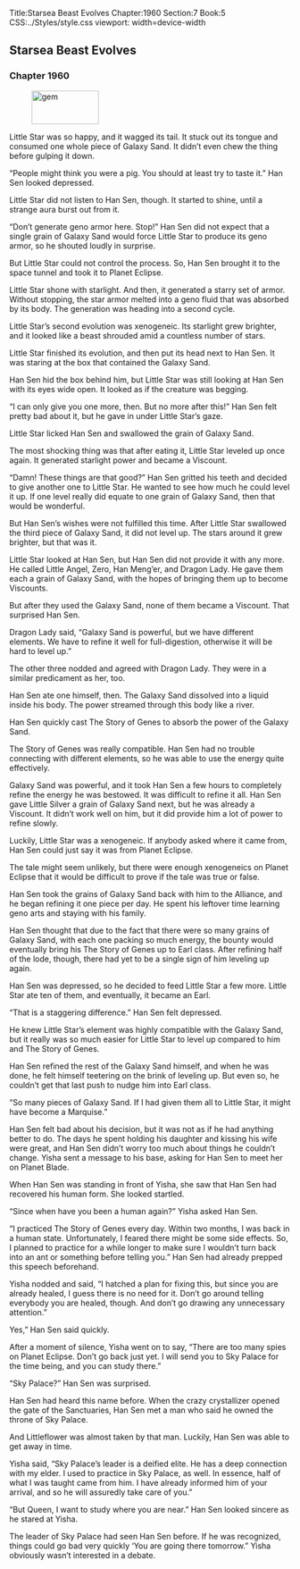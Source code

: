 Title:Starsea Beast Evolves 
Chapter:1960 
Section:7 
Book:5 
CSS:../Styles/style.css 
viewport: width=device-width
  
## Starsea Beast Evolves
### Chapter 1960 
<figure>
	<img src="../Images/gem.gif" alt="gem" id="gem" width="120" height="60" />
</figure>
  

  
  Little Star was so happy, and it wagged its tail. It stuck out its tongue and consumed one whole piece of Galaxy Sand. It didn’t even chew the thing before gulping it down.

“People might think you were a pig. You should at least try to taste it.” Han Sen looked depressed.

Little Star did not listen to Han Sen, though. It started to shine, until a strange aura burst out from it.

“Don’t generate geno armor here. Stop!” Han Sen did not expect that a single grain of Galaxy Sand would force Little Star to produce its geno armor, so he shouted loudly in surprise.

But Little Star could not control the process. So, Han Sen brought it to the space tunnel and took it to Planet Eclipse.

Little Star shone with starlight. And then, it generated a starry set of armor. Without stopping, the star armor melted into a geno fluid that was absorbed by its body. The generation was heading into a second cycle.

Little Star’s second evolution was xenogeneic. Its starlight grew brighter, and it looked like a beast shrouded amid a countless number of stars.

Little Star finished its evolution, and then put its head next to Han Sen. It was staring at the box that contained the Galaxy Sand.

Han Sen hid the box behind him, but Little Star was still looking at Han Sen with its eyes wide open. It looked as if the creature was begging.

“I can only give you one more, then. But no more after this!” Han Sen felt pretty bad about it, but he gave in under Little Star’s gaze.

Little Star licked Han Sen and swallowed the grain of Galaxy Sand.

The most shocking thing was that after eating it, Little Star leveled up once again. It generated starlight power and became a Viscount.

“Damn! These things are that good?” Han Sen gritted his teeth and decided to give another one to Little Star. He wanted to see how much he could level it up. If one level really did equate to one grain of Galaxy Sand, then that would be wonderful.

But Han Sen’s wishes were not fulfilled this time. After Little Star swallowed the third piece of Galaxy Sand, it did not level up. The stars around it grew brighter, but that was it.

Little Star looked at Han Sen, but Han Sen did not provide it with any more. He called Little Angel, Zero, Han Meng’er, and Dragon Lady. He gave them each a grain of Galaxy Sand, with the hopes of bringing them up to become Viscounts.

But after they used the Galaxy Sand, none of them became a Viscount. That surprised Han Sen.

Dragon Lady said, “Galaxy Sand is powerful, but we have different elements. We have to refine it well for full-digestion, otherwise it will be hard to level up.”

The other three nodded and agreed with Dragon Lady. They were in a similar predicament as her, too.

Han Sen ate one himself, then. The Galaxy Sand dissolved into a liquid inside his body. The power streamed through this body like a river.

Han Sen quickly cast The Story of Genes to absorb the power of the Galaxy Sand.

The Story of Genes was really compatible. Han Sen had no trouble connecting with different elements, so he was able to use the energy quite effectively.

Galaxy Sand was powerful, and it took Han Sen a few hours to completely refine the energy he was bestowed. It was difficult to refine it all. Han Sen gave Little Silver a grain of Galaxy Sand next, but he was already a Viscount. It didn’t work well on him, but it did provide him a lot of power to refine slowly.

Luckily, Little Star was a xenogeneic. If anybody asked where it came from, Han Sen could just say it was from Planet Eclipse.

The tale might seem unlikely, but there were enough xenogeneics on Planet Eclipse that it would be difficult to prove if the tale was true or false.

Han Sen took the grains of Galaxy Sand back with him to the Alliance, and he began refining it one piece per day. He spent his leftover time learning geno arts and staying with his family.

Han Sen thought that due to the fact that there were so many grains of Galaxy Sand, with each one packing so much energy, the bounty would eventually bring his The Story of Genes up to Earl class. After refining half of the lode, though, there had yet to be a single sign of him leveling up again.

Han Sen was depressed, so he decided to feed Little Star a few more. Little Star ate ten of them, and eventually, it became an Earl.

“That is a staggering difference.” Han Sen felt depressed.

He knew Little Star’s element was highly compatible with the Galaxy Sand, but it really was so much easier for Little Star to level up compared to him and The Story of Genes.

Han Sen refined the rest of the Galaxy Sand himself, and when he was done, he felt himself teetering on the brink of leveling up. But even so, he couldn’t get that last push to nudge him into Earl class.

“So many pieces of Galaxy Sand. If I had given them all to Little Star, it might have become a Marquise.”

Han Sen felt bad about his decision, but it was not as if he had anything better to do. The days he spent holding his daughter and kissing his wife were great, and Han Sen didn’t worry too much about things he couldn’t change. Yisha sent a message to his base, asking for Han Sen to meet her on Planet Blade.

When Han Sen was standing in front of Yisha, she saw that Han Sen had recovered his human form. She looked startled.

“Since when have you been a human again?” Yisha asked Han Sen.

“I practiced The Story of Genes every day. Within two months, I was back in a human state. Unfortunately, I feared there might be some side effects. So, I planned to practice for a while longer to make sure I wouldn’t turn back into an ant or something before telling you.” Han Sen had already prepped this speech beforehand.

Yisha nodded and said, “I hatched a plan for fixing this, but since you are already healed, I guess there is no need for it. Don’t go around telling everybody you are healed, though. And don’t go drawing any unnecessary attention.”

Yes,” Han Sen said quickly.

After a moment of silence, Yisha went on to say, “There are too many spies on Planet Eclipse. Don’t go back just yet. I will send you to Sky Palace for the time being, and you can study there.”

“Sky Palace?” Han Sen was surprised.

Han Sen had heard this name before. When the crazy crystallizer opened the gate of the Sanctuaries, Han Sen met a man who said he owned the throne of Sky Palace.

And Littleflower was almost taken by that man. Luckily, Han Sen was able to get away in time.

Yisha said, “Sky Palace’s leader is a deified elite. He has a deep connection with my elder. I used to practice in Sky Palace, as well. In essence, half of what I was taught came from him. I have already informed him of your arrival, and so he will assuredly take care of you.”

“But Queen, I want to study where you are near.” Han Sen looked sincere as he stared at Yisha.

The leader of Sky Palace had seen Han Sen before. If he was recognized, things could go bad very quickly ‘You are going there tomorrow.” Yisha obviously wasn’t interested in a debate.
